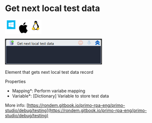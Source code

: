 # Get next local test data

![](<../../../.gitbook/assets/image (42).png>)

![](<../../../.gitbook/assets/image (80).png>)



Element that gets next local test data record

Properties

* Mapping\*: Perform variabe mapping
* Variable\*: \[Dictionary] Variable to store test data

More info: [https://rondem.gitbook.io/primo-rpa-eng/primo-studio/debug/testing](https://rondem.gitbook.io/primo-rpa-eng/primo-studio/debug/testing)
